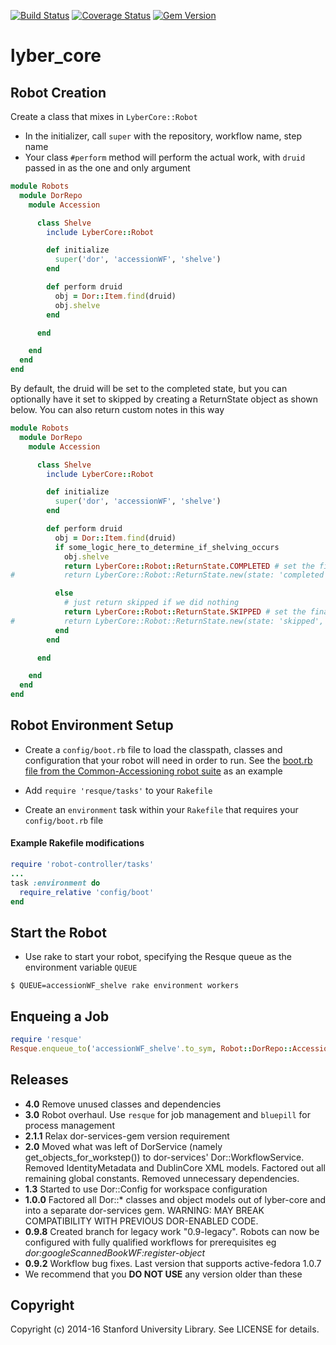 [![Build Status](https://travis-ci.org/sul-dlss/lyber-core.svg?branch=master)](https://travis-ci.org/sul-dlss/lyber-core)
[![Coverage Status](https://coveralls.io/repos/github/sul-dlss/lyber-core/badge.svg?branch=master)](https://coveralls.io/github/sul-dlss/lyber-core?branch=master)
[![Gem Version](https://badge.fury.io/rb/lyber-core.svg)](https://badge.fury.io/rb/lyber-core)

# lyber_core

## Robot Creation

Create a class that mixes in `LyberCore::Robot`

* In the initializer, call `super` with the repository, workflow name, step name
* Your class `#perform` method will perform the actual work, with `druid` passed in as the one and only argument

```ruby
module Robots
  module DorRepo
    module Accession

      class Shelve
        include LyberCore::Robot

        def initialize
          super('dor', 'accessionWF', 'shelve')
        end

        def perform druid
          obj = Dor::Item.find(druid)
          obj.shelve
        end

      end

    end
  end
end
```

By default, the druid will be set to the completed state, but you can optionally have it set to skipped by creating a ReturnState object as shown below.
You can also return custom notes in this way
```ruby
module Robots
  module DorRepo
    module Accession

      class Shelve
        include LyberCore::Robot

        def initialize
          super('dor', 'accessionWF', 'shelve')
        end

        def perform druid
          obj = Dor::Item.find(druid)
          if some_logic_here_to_determine_if_shelving_occurs
            obj.shelve
            return LyberCore::Robot::ReturnState.COMPLETED # set the final state to completed
#           return LyberCore::Robot::ReturnState.new(state: 'completed', note: 'some custom note to pass back to workflow') # set the final state to completed with a custom note

          else
            # just return skipped if we did nothing
            return LyberCore::Robot::ReturnState.SKIPPED # set the final state to skipped
#           return LyberCore::Robot::ReturnState.new(state: 'skipped', note: 'some custom note to pass back to workflow') # set the final state to skipped with a custom note
          end
        end

      end

    end
  end
end
```

## Robot Environment Setup

* Create a `config/boot.rb` file to load the classpath, classes and configuration that your robot will need in order to run.
See the [boot.rb file from the Common-Accessioning robot suite](https://github.com/sul-dlss/common-accessioning/blob/master/config/boot.rb) as an example

* Add `require 'resque/tasks'` to your `Rakefile`

* Create an `environment` task within your `Rakefile` that requires your `config/boot.rb` file

#### Example Rakefile modifications
```ruby
require 'robot-controller/tasks'
...
task :environment do
  require_relative 'config/boot'
end
```

## Start the Robot

* Use rake to start your robot, specifying the Resque queue as the environment variable `QUEUE`

```
$ QUEUE=accessionWF_shelve rake environment workers
```

## Enqueing a Job

```ruby
require 'resque'
Resque.enqueue_to('accessionWF_shelve'.to_sym, Robot::DorRepo::Accession::Shelve, 'druid:aa123bb4567')
```


## Releases
* **4.0** Remove unused classes and dependencies
* **3.0** Robot overhaul.  Use `resque` for job management and `bluepill` for process management
* **2.1.1** Relax dor-services-gem version requirement
* **2.0** Moved what was left of DorService (namely get_objects_for_workstep()) to dor-services' Dor::WorkflowService. Removed IdentityMetadata and DublinCore XML models. Factored out all remaining global constants. Removed unnecessary dependencies.
* **1.3** Started to use Dor::Config for workspace configuration
* **1.0.0** Factored all Dor::* classes and object models out of lyber-core and into a separate dor-services gem. WARNING: MAY BREAK COMPATIBILITY WITH PREVIOUS DOR-ENABLED CODE.
* **0.9.8** Created branch for legacy work "0.9-legacy".  Robots can now be configured with fully qualified workflows for prerequisites
  eg <i>dor:googleScannedBookWF:register-object</i>
* **0.9.2** Workflow bug fixes.  Last version that supports active-fedora 1.0.7
* We recommend that you **DO NOT USE** any version older than these

## Copyright

Copyright (c) 2014-16 Stanford University Library. See LICENSE for details.
